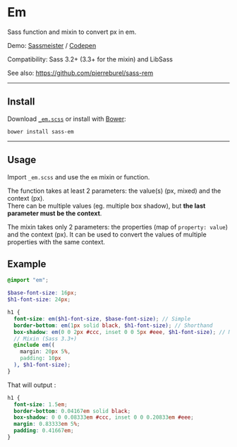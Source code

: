 # Em

Sass function and mixin to convert px in em.

Demo: [Sassmeister](http://sassmeister.com/gist/4481fa0aeeaf49ea9325) / [Codepen](http://codepen.io/pierreburel/pen/dPwXrr)

Compatibility: Sass 3.2+ (3.3+ for the mixin) and LibSass

See also: https://github.com/pierreburel/sass-rem

---

## Install

Download [`_em.scss`](https://raw.githubusercontent.com/pierreburel/sass-em/master/_em.scss) or install with [Bower](http://bower.io/):

```
bower install sass-em
```

---

## Usage

Import `_em.scss` and use the `em` mixin or function.  

The function takes at least 2 parameters: the value(s) (px, mixed) and the context (px).  
There can be multiple values (eg. multiple box shadow), but **the last parameter must be the context**.  

The mixin takes only 2 parameters: the properties (map of `property: value`) and the context (px). It can be used to convert the values of multiple properties with the same context.

## Example

```scss
@import "em";

$base-font-size: 16px;
$h1-font-size: 24px;

h1 {
  font-size: em($h1-font-size, $base-font-size); // Simple
  border-bottom: em(1px solid black, $h1-font-size); // Shorthand
  box-shadow: em(0 0 2px #ccc, inset 0 0 5px #eee, $h1-font-size); // Multiple values
  // Mixin (Sass 3.3+)
  @include em((
    margin: 20px 5%,
    padding: 10px
  ), $h1-font-size);
}
```

That will output :

```css
h1 {
  font-size: 1.5em;
  border-bottom: 0.04167em solid black;
  box-shadow: 0 0 0.08333em #ccc, inset 0 0 0.20833em #eee;
  margin: 0.83333em 5%;
  padding: 0.41667em;
}
```
